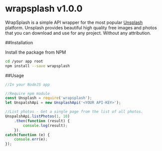 # wrapsplash v1.0.0
WrapSplash is a simple API wrapper for the most popular [Unsplash](https://unsplash.com/) platform. 
Unsplash provides beautiful high quality free images and photos that you can download and use for any project.  Without any attribution.

##Installation

Install the package from NPM
```sh
cd /your app root
npm install --save wrapsplash
```

##Usage
```js
//In your NodeJS app

//Require npm module
const Unsplash = require('wrapsplash');
let UnspalshApi = new UnsplashApi('<YOUR API-KEY>');

//List photos - Get a single page from the list of all photos.
UnspalshApi.listPhotos(1, 10)
    .then(function (result) {
        console.log(result);
    }).
catch(function (e) {
    console.err(e);
});
```